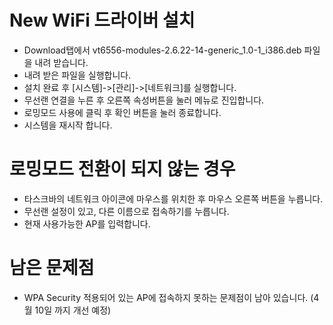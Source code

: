 # New WiFi 드라이버 설치 #

  * Download탭에서 vt6556-modules-2.6.22-14-generic\_1.0-1\_i386.deb 파일을 내려 받습니다.
  * 내려 받은 파일을 실행합니다.
  * 설치 완료 후 [시스템]->[관리]->[네트워크]를 실행합니다.
  * 무선랜 연결을 누른 후 오른쪽 속성버튼을 눌러 메뉴로 진입합니다.
  * 로밍모드 사용에 클릭 후 확인 버튼을 눌러 종료합니다.
  * 시스템을 재시작 합니다.

# 로밍모드 전환이 되지 않는 경우 #

  * 타스크바의 네트워크 아이콘에 마우스를 위치한 후 마우스 오른쪽 버튼을 누릅니다.
  * 무선랜 설정이 있고, 다른 이름으로 접속하기를 누릅니다.
  * 현재 사용가능한 AP를 입력합니다.

# 남은 문제점 #

  * WPA Security 적용되어 있는 AP에 접속하지 못하는 문제점이 남아 있습니다. (4월 10일 까지 개선 예정)